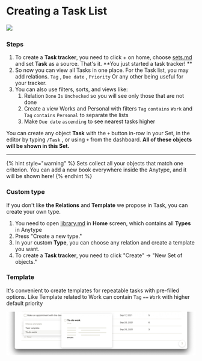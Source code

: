 # Creating a Task List

![](../.gitbook/assets/Screenshot%202021-09-13%20at%2016.05.44.jpg)

### Steps

1. To create a **Task tracker**, you need to click + on home, choose [sets.md](../fundamentals/sets.md "mention") and set **Task** as a source. That's it. **You just started a task tracker! **
2. So now you can view all Tasks in one place. For the Task list, you may add relations. `Tag` , `Due date` , `Priority` Or any other being useful for your tracker.
3. You can also use filters, sorts, and views like:
   1. Relation `Done` `Is` `Unchecked` so you will see only those that are not done
   2. Create a view Works and Personal with filters `Tag` `contains` `Work` and `Tag` `contains` `Personal` to separate the lists
   3. Make `Due date` `ascending` to see nearest tasks higher

You can create any object **Task** with the `+` button in-row in your Set, in the editor by typing `/Task` , or using `+` from the dashboard. **All of these objects will be shown in this Set.**

****

{% hint style="warning" %}
Sets collect all your objects that match one criterion. You can add a new book everywhere inside the Anytype, and it will be shown here!
{% endhint %}

### Custom type

If you don't like **the Relations** and **Template** we propose in Task, you can create your own type.&#x20;

1. You need to open [library.md](../fundamentals/library.md "mention") in **Home** screen, which contains all **Types** in Anytype
2. Press "Create a new type."&#x20;
3. In your custom **Type**, you can choose any relation and create a template you want.
4. To create a **Task tracker**, you need to click "Create" → "New Set of objects."&#x20;

### Template

It's convenient to create templates for repeatable tasks with pre-filled options. Like Template related to Work can contain `Tag` `==` `Work` with higher default priority

![](../.gitbook/assets/1631701898-853229-screenshot-2021-09-15-at-133017.png)
